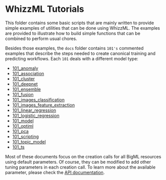 # WhizzML Tutorials

This folder contains some basic scripts that are mainly written to provide
simple examples of utilities that can be done using WhizzML. The examples
are provided to illustrate how to build simple functions that can be combined
to perform usual chores.

Besides those examples, the `docs` folder contains `101's` commented examples
that describe the steps needed to create canonical training and predicting
workflows. Each `101` deals with a different model type:

- [101_anomaly](./docs/101_anomaly.rst)
- [101_association](./docs/101_association.rst)
- [101_cluster](./docs/101_cluster.rst)
- [101_deepnet](./docs/101_deepnet.rst)
- [101_ensemble](./docs/101_ensemble.rst)
- [101_fusion](./docs/101_fusion.rst)
- [101_images_classification](./docs/101_images_classification.rst)
- [101_images_feature_extraction](./docs/101_images_feature_extraction.rst)
- [101_linear_regression](./docs/101_linear_regression.rst)
- [101_logistic_regression](./docs/101_logistic_regression.rst)
- [101_model](./docs/101_model.rst)
- [101_optiml](./docs/101_optiml.rst)
- [101_pca](./docs/101_pca.rst)
- [101_scripting](./docs/101_scripting.rst)
- [101_topic_model](./docs/101_topic_model.rst)
- [101_ts](./docs/101_ts.rst)

Most of these documents focus on the creation calls for all BigML resources
using default parameters. Of course, they can be modified to add other
tuning parameters in each creation call. To learn more about the available
parameter, please check the [API documentation](https://bigml.com/api/).
